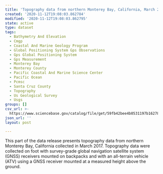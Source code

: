 ```yaml
---
title: 'Topography data from northern Monterey Bay, California, March 2017'
created: '2020-11-12T19:08:03.862784'
modified: '2020-11-12T19:08:03.862795'
state: active
type: dataset
tags:
  - Bathymetry And Elevation
  - Cmgp
  - Coastal And Marine Geology Program
  - Global Positioning System Gps Observations
  - Gps Global Positioning System
  - Gps Measurement
  - Monterey Bay
  - Monterey County
  - Pacific Coastal And Marine Science Center
  - Pacific Ocean
  - Pcmsc
  - Santa Cruz County
  - Topography
  - Us Geological Survey
  - Usgs
groups: []
csv_url: >-
  https://www.sciencebase.gov/catalog/file/get/59fb42bee4b0531197b16278?name=mb17_mar_topo.csv
json_url: ''
layout: post

---
```

This part of the data release presents topography data from northern Monterey Bay, California collected in March 2017. Topography data were collected on foot with survey-grade global navigation satellite system (GNSS) receivers mounted on backpacks and with an all-terrain vehicle (ATV) using a GNSS receiver mounted at a measured height above the ground.
